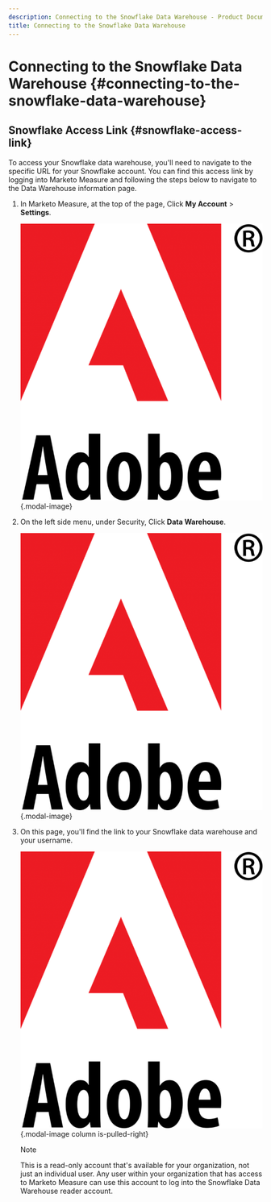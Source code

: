 ```yaml
---
description: Connecting to the Snowflake Data Warehouse - Product Documentation
title: Connecting to the Snowflake Data Warehouse
---
```

# Connecting to the Snowflake Data Warehouse {#connecting-to-the-snowflake-data-warehouse}

## Snowflake Access Link {#snowflake-access-link}

To access your Snowflake data warehouse, you'll need to navigate to the specific URL for your Snowflake account.  You can find this access link by logging into Marketo Measure and following the steps below to navigate to the Data Warehouse information page.

1. In Marketo Measure, at the top of the page, Click **My Account** > **Settings**.

   !["Adobe Logo"](assets/adobe-logo-old.png) {.modal-image}

1. On the left side menu, under Security, Click **Data Warehouse**.

   !["Adobe Logo"](assets/adobe-logo-old.png) {.modal-image}

1. On this page, you'll find the link to your Snowflake data warehouse and your username.

   !["Adobe Logo"](assets/adobe-logo-old.png) {.modal-image column is-pulled-right}

   >[!NOTE]
   >
   >This is a read-only account that's available for your organization, not just an individual user. Any user within your organization that has access to Marketo Measure can use this account to log into the Snowflake Data Warehouse reader account.
